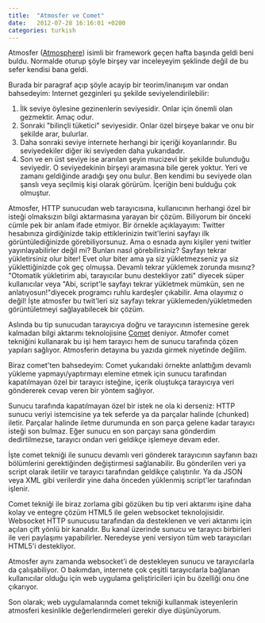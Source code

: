 ```yaml
---
title:  "Atmosfer ve Comet"
date:   2012-07-28 16:16:01 +0200
categories: turkish
---
```

Atmosfer ([Atmosphere](https://github.com/Atmosphere/atmosphere)) isimli bir framework geçen hafta başında geldi beni buldu. Normalde oturup şöyle birşey var inceleyeyim şeklinde değil de bu sefer kendisi bana geldi.

Burada bir paragraf açıp şöyle acayip bir teorim/inanışım var ondan bahsedeyim: Internet gezginleri şu şekilde seviyelendirilebilir: 

1. İlk seviye öylesine gezinenlerin seviyesidir. Onlar için önemli olan gezmektir. Amaç odur. 
2. Sonraki "bilinçli tüketici" seviyesidir. Onlar özel birşeye bakar ve onu bir şekilde arar, bulurlar. 
3. Daha sonraki seviye internete herhangi bir içeriği koyanlarındır. Bu seviyedekiler diğer iki seviyeden daha yukarıdadır. 
4. Son ve en üst seviye ise aranılan şeyin mucizevi bir şekilde bulunduğu seviyedir. O seviyedekinin birşeyi aramasına bile gerek yoktur. Yeri ve zamanı geldiğinde aradığı şey onu bulur. Ben kendimi bu seviyede olan şanslı veya seçilmiş kişi olarak görürüm. İçeriğin beni bulduğu çok olmuştur.

Atmosfer, HTTP sunucudan web tarayıcısına, kullanıcının herhangi özel bir isteği olmaksızın bilgi aktarmasına yarayan bir çözüm. Biliyorum bir önceki cümle pek bir anlam ifade etmiyor. Bir örnekle açıklayayım: Twitter hesabınıza girdiğinizde takip ettiklerinizin twit'lerini sayfayı ilk görüntülediğinizde görebiliyorsunuz. Ama o esnada aynı kişiler yeni twitler yayınlayabilirler değil mi? Bunları nasıl görebilirsiniz? Sayfayı tekrar yükletirsiniz olur biter! Evet olur biter ama ya siz yükletmezseniz ya siz yüklettiğinizde çok geç olmuşsa. Devamlı tekrar yüklemek zorunda mısınız? "Otomatik yükletirim abi, tarayıcılar bunu destekliyor zati" diyecek süper kullanıcılar veya "Abi, script'le sayfayı tekrar yükletmek mümkün, sen ne anlatıyosun!"diyecek programcı ruhlu kardeşler çıkabilir. Ama olayımız o değil! İşte atmosfer bu twit'leri siz sayfayı tekrar yüklemeden/yükletmeden görüntületmeyi sağlayabilecek bir çözüm.

Aslında bu tip sunucudan tarayıcıya doğru ve tarayıcının istemesine gerek kalmadan bilgi aktarımı teknolojisine [Comet](https://en.wikipedia.org/wiki/Comet_(programming)) deniyor. Atmofer comet tekniğini kullanarak bu işi hem tarayıcı hem de sunucu tarafında çözen yapıları sağlıyor. Atmosferin detayına bu yazıda girmek niyetinde değilim.

Biraz comet'ten bahsedeyim: Comet yukarıdaki örnekte anlattığım devamlı yükleme yapmayı/yaptırmayı elemine etmek için sunucu tarafından kapatılmayan özel bir tarayıcı isteğine, içerik oluştukça tarayıcıya veri göndererek cevap veren bir yöntem sağlıyor.

Sunucu tarafında kapatılmayan özel bir istek ne ola ki derseniz: HTTP sunucu veriyi istemcisine ya tek seferde ya da parçalar halinde (chunked) iletir. Parçalar halinde iletme durumunda en son parça gelene kadar tarayıcı isteği son bulmaz. Eğer sunucu en son parçayı sana gönderdim dedirtilmezse, tarayıcı ondan veri geldikçe işlemeye devam eder.

İşte comet tekniği ile sunucu devamlı veri gönderek tarayıcının sayfanın bazı bölümlerini gerektiğinden değiştirmesi sağlanabilir. Bu gönderilen veri ya script olarak iletilir ve tarayıcı tarafından geldikçe çalıştırılır. Ya da JSON veya XML gibi verilerdir yine daha önceden yüklenmiş script'ler tarafından işlenir.

Comet tekniği ile biraz zorlama gibi gözüken bu tip veri aktarımı işine daha kolay ve entegre çözüm HTML5 ile gelen websocket teknolojisidir. Websocket HTTP sunucusu tarafından da desteklenen ve veri aktarımı için açılan çift yönlü bir kanaldır. Bu kanal üzerinde sunucu ve tarayıcı birbirleri ile veri paylaşımı yapabilirler. Neredeyse yeni versiyon tüm web tarayıcıları HTML5'i destekliyor.

Atmosfer aynı zamanda websocket'i de destekleyen sunucu ve tarayıcılarla da çalışabiliyor. O bakımdan, internete çok çeşitli tarayıcılarla bağlanan kullanıcılar olduğu için web uygulama geliştiricileri için bu özelliği onu öne çıkarıyor.

Son olarak; web uygulamalarında comet tekniği kullanmak isteyenlerin atmosferi kesinlikle değerlendirmeleri gerekir diye düşünüyorum.